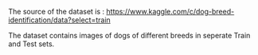 The source of the dataset is : https://www.kaggle.com/c/dog-breed-identification/data?select=train

The dataset contains images of dogs of different breeds in seperate Train and Test sets.

